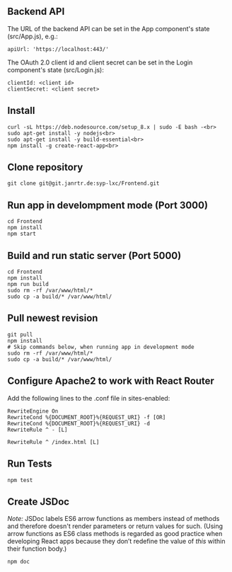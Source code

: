 ## Backend API
The URL of the backend API can be set in the App component's state (src/App.js), e.g.:

    apiUrl: 'https://localhost:443/'

The OAuth 2.0 client id and client secret can be set in the Login component's state (src/Login.js):

    clientId: <client id>
    clientSecret: <client secret>

## Install
    curl -sL https://deb.nodesource.com/setup_8.x | sudo -E bash -<br>
    sudo apt-get install -y nodejs<br>
    sudo apt-get install -y build-essential<br>
    npm install -g create-react-app<br>

## Clone repository
    git clone git@git.janrtr.de:syp-lxc/Frontend.git

## Run app in develompment mode (Port 3000)
    cd Frontend
    npm install
    npm start

## Build and run static server (Port 5000)
    cd Frontend
    npm install
    npm run build
    sudo rm -rf /var/www/html/*
    sudo cp -a build/* /var/www/html/

## Pull newest revision
    git pull
    npm install
    # Skip commands below, when running app in development mode
    sudo rm -rf /var/www/html/*
    sudo cp -a build/* /var/www/html/

## Configure Apache2 to work with React Router
Add the following lines to the .conf file in sites-enabled:

    RewriteEngine On
    RewriteCond %{DOCUMENT_ROOT}%{REQUEST_URI} -f [OR]
    RewriteCond %{DOCUMENT_ROOT}%{REQUEST_URI} -d
    RewriteRule ^ - [L]

    RewriteRule ^ /index.html [L]

## Run Tests
    npm test

## Create JSDoc
*Note:* JSDoc labels ES6 arrow functions as members instead of methods and therefore doesn't render parameters or return values for such. (Using arrow functions as ES6 class methods is regarded as good practice when developing React apps because they don’t redefine the value of *this* within their function body.)

    npm doc
